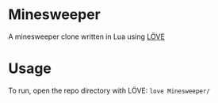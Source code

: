 # Minesweeper

A minesweeper clone written in Lua using [LÖVE](http://love2d.org/)

# Usage
To run, open the repo directory with LÖVE:
`love Minesweeper/`

